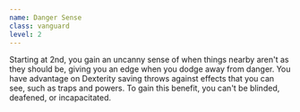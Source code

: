 ```yaml
---
name: Danger Sense
class: vanguard
level: 2
---
```

Starting at 2nd, you gain an uncanny sense of when things nearby aren't as they should be, giving you an edge when you dodge away from danger.
You have advantage on Dexterity saving throws against effects that you can see, such as traps and powers. To gain this
benefit, you can't be blinded, deafened, or incapacitated.
